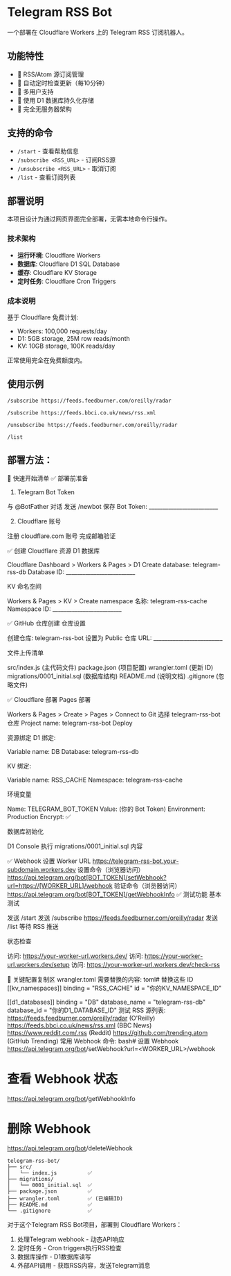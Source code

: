 # Telegram RSS Bot

一个部署在 Cloudflare Workers 上的 Telegram RSS 订阅机器人。

## 功能特性

- 📰 RSS/Atom 源订阅管理
- 🔄 自动定时检查更新（每10分钟）
- 👥 多用户支持
- 💾 使用 D1 数据库持久化存储
- 🚀 完全无服务器架构

## 支持的命令

- `/start` - 查看帮助信息
- `/subscribe <RSS_URL>` - 订阅RSS源
- `/unsubscribe <RSS_URL>` - 取消订阅
- `/list` - 查看订阅列表

## 部署说明

本项目设计为通过网页界面完全部署，无需本地命令行操作。

### 技术架构

- **运行环境**: Cloudflare Workers
- **数据库**: Cloudflare D1 SQL Database  
- **缓存**: Cloudflare KV Storage
- **定时任务**: Cloudflare Cron Triggers

### 成本说明

基于 Cloudflare 免费计划:
- Workers: 100,000 requests/day
- D1: 5GB storage, 25M row reads/month
- KV: 10GB storage, 100K reads/day

正常使用完全在免费额度内。

## 使用示例

`/subscribe https://feeds.feedburner.com/oreilly/radar`

`/subscribe https://feeds.bbci.co.uk/news/rss.xml`

`/unsubscribe https://feeds.feedburner.com/oreilly/radar`

`/list`

## 部署方法：

🚀 快速开始清单
✅ 部署前准备
1. Telegram Bot Token

 与 @BotFather 对话
 发送 /newbot
 保存 Bot Token: _________________________

2. Cloudflare 账号

 注册 cloudflare.com 账号
 完成邮箱验证

✅ 创建 Cloudflare 资源
D1 数据库

Cloudflare Dashboard > Workers & Pages > D1
Create database: telegram-rss-db
Database ID: _________________________

KV 命名空间

Workers & Pages > KV > Create namespace
名称: telegram-rss-cache
Namespace ID: _________________________

✅ GitHub 仓库创建
仓库设置

 创建仓库: telegram-rss-bot
 设置为 Public
 仓库 URL: _________________________

文件上传清单

 src/index.js (主代码文件)
 package.json (项目配置)
 wrangler.toml (更新 ID)
 migrations/0001_initial.sql (数据库结构)
 README.md (说明文档)
 .gitignore (忽略文件)

✅ Cloudflare 部署
Pages 部署

Workers & Pages > Create > Pages > Connect to Git
选择 telegram-rss-bot 仓库
Project name: telegram-rss-bot
Deploy

资源绑定
D1 绑定:

Variable name: DB
Database: telegram-rss-db

KV 绑定:

Variable name: RSS_CACHE
Namespace: telegram-rss-cache

环境变量

Name: TELEGRAM_BOT_TOKEN
Value: (你的 Bot Token)
Environment: Production
Encrypt: ✅

数据库初始化

D1 Console
执行 migrations/0001_initial.sql 内容

✅ Webhook 设置
Worker URL
https://telegram-rss-bot.your-subdomain.workers.dev
设置命令（浏览器访问）
https://api.telegram.org/bot[BOT_TOKEN]/setWebhook?url=https://[WORKER_URL]/webhook
验证命令（浏览器访问）
https://api.telegram.org/bot[BOT_TOKEN]/getWebhookInfo
✅ 测试功能
基本测试

 发送 /start
 发送 /subscribe https://feeds.feedburner.com/oreilly/radar
 发送 /list
 等待 RSS 推送

状态检查

 访问: https://your-worker-url.workers.dev/
 访问: https://your-worker-url.workers.dev/setup
 访问: https://your-worker-url.workers.dev/check-rss

🔧 关键配置复制区
wrangler.toml 需要替换的内容:
toml# 替换这些 ID
[[kv_namespaces]]
binding = "RSS_CACHE"
id = "你的KV_NAMESPACE_ID"

[[d1_databases]]
binding = "DB" 
database_name = "telegram-rss-db"
database_id = "你的D1_DATABASE_ID"
测试 RSS 源列表:
https://feeds.feedburner.com/oreilly/radar (O'Reilly)
https://feeds.bbci.co.uk/news/rss.xml (BBC News)
https://www.reddit.com/.rss (Reddit)
https://github.com/trending.atom (GitHub Trending)
常用 Webhook 命令:
bash# 设置 Webhook
https://api.telegram.org/bot<TOKEN>/setWebhook?url=<WORKER_URL>/webhook

# 查看 Webhook 状态  
https://api.telegram.org/bot<TOKEN>/getWebhookInfo

# 删除 Webhook
https://api.telegram.org/bot<TOKEN>/deleteWebhook

```
telegram-rss-bot/
├── src/
│   └── index.js          ✅
├── migrations/
│   └── 0001_initial.sql  ✅
├── package.json          ✅
├── wrangler.toml         ✅ (已编辑ID)
├── README.md             ✅
└── .gitignore            ✅
```
对于这个Telegram RSS Bot项目，部署到 Cloudflare Workers：

1. 处理Telegram webhook - 动态API响应
2. 定时任务 - Cron triggers执行RSS检查
3. 数据库操作 - D1数据库读写
4. 外部API调用 - 获取RSS内容，发送Telegram消息
